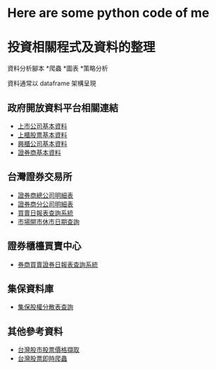 # Here are some python code of me 
# 投資相關程式及資料的整理

資料分析腳本
*爬蟲
*圖表
*策略分析

資料通常以 dataframe 架構呈現

## 政府開放資料平台相關連結

* [上市公司基本資料](https://data.gov.tw/dataset/18419)
* [上櫃股票基本資料](https://data.gov.tw/dataset/25036)
* [興櫃公司基本資料](https://data.gov.tw/dataset/28568)
* [證券商基本資料](https://data.gov.tw/dataset/20765)

## 台灣證券交易所

* [證券商總公司明細表](http://www.twse.com.tw/zh/brokerService/brokerList)
* [證券商分公司明細表](http://www.twse.com.tw/zh/brokerService/branchList)
* [買賣日報表查詢系統](http://bsr.twse.com.tw/bshtm/)
* [市場開市休市日期查詢](http://www.twse.com.tw/zh/holidaySchedule/holidaySchedule)

## 證券櫃檯買賣中心

* [券商買賣證券日報表查詢系統](http://www.tpex.org.tw/web/stock/aftertrading/broker_trading/brokerBS.php)

## 集保資料庫

* [集保股權分散表查詢](http://www.tdcc.com.tw/smWeb/QryStock.jsp)

## 其他參考資料

* [台灣股市股票價格擷取](https://github.com/mlouielu/twstock)
* [台灣股票即時爬蟲](https://github.com/Asoul/tsrtc)
